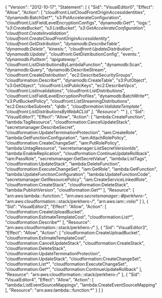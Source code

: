 {
    "Version": "2012-10-17",
    "Statement": [
        {
            "Sid": "VisualEditor0",
            "Effect": "Allow",
            "Action": [
                "cloudfront:ListCloudFrontOriginAccessIdentities",
                "dynamodb:BatchGet*",
                "s3:PutAccelerateConfiguration",
                "cloudfront:ListFieldLevelEncryptionConfigs",
                "dynamodb:Get*",
                "logs:*",
                "s3:CreateBucket",
                "s3:ListBucket",
                "s3:GetAccelerateConfiguration",
                "cloudfront:CreateInvalidation",
                "cloudfront:CreateCloudFrontOriginAccessIdentity",
                "cloudfront:GetDistribution",
                "dynamodb:DescribeTable",
                "dynamodb:Delete*",
                "kinesis:*",
                "cloudfront:UpdateDistribution",
                "dynamodb:Update*",
                "cloudfront:GetDistributionConfig",
                "events:*",
                "dynamodb:PutItem",
                "apigateway:*",
                "cloudfront:ListDistributionsByLambdaFunction",
                "dynamodb:Scan",
                "dynamodb:Query",
                "dynamodb:DescribeStream",
                "cloudfront:CreateDistribution",
                "ec2:DescribeSecurityGroups",
                "cloudformation:Describe*",
                "dynamodb:CreateTable",
                "s3:PutObject",
                "s3:GetObject",
                "cloudfront:ListPublicKeys",
                "ec2:DescribeVpcs",
                "cloudfront:ListInvalidations",
                "cloudfront:ListDistributions",
                "cloudfront:ListFieldLevelEncryptionProfiles",
                "dynamodb:BatchWrite*",
                "s3:PutBucketPolicy",
                "cloudfront:ListStreamingDistributions",
                "ec2:DescribeSubnets",
                "qldb:*",
                "cloudformation:ValidateTemplate",
                "cloudfront:ListDistributionsByWebACLId"
            ],
            "Resource": "*"
        },
        {
            "Sid": "VisualEditor1",
            "Effect": "Allow",
            "Action": [
                "lambda:CreateFunction",
                "lambda:TagResource",
                "cloudformation:CancelUpdateStack",
                "secretsmanager:DescribeSecret",
                "cloudformation:UpdateTerminationProtection",
                "iam:CreateRole",
                "lambda:GetFunctionConfiguration",
                "iam:AttachRolePolicy",
                "cloudformation:CreateChangeSet",
                "iam:PutRolePolicy",
                "lambda:UntagResource",
                "secretsmanager:ListSecretVersionIds",
                "lambda:EnableReplication",
                "cloudformation:ContinueUpdateRollback",
                "iam:PassRole",
                "secretsmanager:GetSecretValue",
                "lambda:ListTags",
                "cloudformation:UpdateStack",
                "lambda:DeleteFunction",
                "cloudformation:ExecuteChangeSet",
                "iam:GetRole",
                "lambda:GetFunction",
                "lambda:UpdateFunctionConfiguration",
                "lambda:UpdateFunctionCode",
                "secretsmanager:GetResourcePolicy",
                "iam:CreateServiceLinkedRole",
                "cloudformation:CreateStack",
                "cloudformation:DeleteStack",
                "lambda:PublishVersion",
                "cloudformation:Get*"
            ],
            "Resource": [
                "arn:aws:lambda:*:*:function:*",
                "arn:aws:secretsmanager:*:*:secret:perkhero-*",
                "arn:aws:cloudformation:*:*:stack/perkhero-*/*",
                "arn:aws:iam::*:role/*"
            ]
        },
        {
            "Sid": "VisualEditor2",
            "Effect": "Allow",
            "Action": [
                "cloudformation:CreateUploadBucket",
                "cloudformation:EstimateTemplateCost",
                "cloudformation:List*",
                "cloudformation:Describe*"
            ],
            "Resource": "arn:aws:cloudformation:*:*:stack/perkhero-*/*"
        },
        {
            "Sid": "VisualEditor3",
            "Effect": "Allow",
            "Action": [
                "cloudformation:CreateUploadBucket",
                "cloudformation:EstimateTemplateCost",
                "cloudformation:CancelUpdateStack",
                "cloudformation:CreateStack",
                "cloudformation:DeleteStack",
                "cloudformation:UpdateTerminationProtection",
                "cloudformation:UpdateStack",
                "cloudformation:CreateChangeSet",
                "cloudformation:List*",
                "cloudformation:ExecuteChangeSet",
                "cloudformation:Get*",
                "cloudformation:ContinueUpdateRollback"
            ],
            "Resource": "arn:aws:cloudformation:*:*:stack/perkhero-*/*"
        },
        {
            "Sid": "VisualEditor4",
            "Effect": "Allow",
            "Action": [
                "lambda:ListEventSourceMappings",
                "lambda:CreateEventSourceMapping"
            ],
            "Resource": "arn:aws:lambda:*:*:function:*"
        }
    ]
}